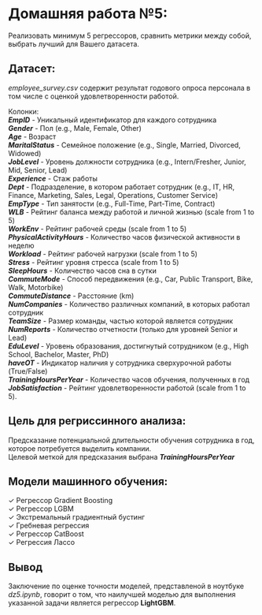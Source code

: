 # Домашняя работа №5:

Реализовать минимум 5 регрессоров, сравнить метрики между собой, выбрать лучший для Вашего датасета.


## Датасет:

_employee_survey.csv_ содержит результат годового опроса персонала в том числе с оценкой удовлетворенности работой.

Колонки:  
_**EmpID**_ - Уникальный идентификатор для каждого сотрудника  
_**Gender**_  - Пол (e.g., Male, Female, Other)  
_**Age**_  - Возраст   
_**MaritalStatus**_  - Семейное положение (e.g., Single, Married, Divorced, Widowed)  
_**JobLevel**_  - Уровень должности сотрудника (e.g., Intern/Fresher, Junior, Mid, Senior, Lead)  
_**Experience**_  - Cтаж работы  
_**Dept**_  - Подразделение, в котором работает сотрудник (e.g., IT, HR, Finance, Marketing, Sales, Legal, Operations, Customer Service)  
_**EmpType**_  - Тип занятости (e.g., Full-Time, Part-Time, Contract)  
_**WLB**_  - Рейтинг баланса между работой и личной жизнью (scale from 1 to 5)  
_**WorkEnv**_  - Рейтинг рабочей среды (scale from 1 to 5)  
_**PhysicalActivityHours**_  - Количество часов физической активности в неделю  
_**Workload**_  - Рейтинг рабочей нагрузки (scale from 1 to 5)  
_**Stress**_  - Рейтинг уровня стресса (scale from 1 to 5)  
_**SleepHours**_  - Количество часов сна в сутки  
_**CommuteMode**_  - Способ передвижения (e.g., Car, Public Transport, Bike, Walk, Motorbike)  
_**CommuteDistance**_  - Расстояние (km)  
_**NumCompanies**_  - Количество различных компаний, в которых работал сотрудник  
_**TeamSize**_  - Размер команды, частью которой является сотрудник  
_**NumReports**_  - Количество отчетности (только для уровней Senior и Lead)  
_**EduLevel**_  - Уровень образования, достигнутый сотрудником (e.g., High School, Bachelor, Master, PhD)  
_**haveOT**_  - Индикатор наличия у сотрудника сверхурочной работы (True/False)  
_**TrainingHoursPerYear**_  - Количество часов обучения, полученных в год  
_**JobSatisfaction**_  - Рейтинг удовлетворенности работой (scale from 1 to 5).  

## Цель для регриссинного анализа:
Предсказание потенциальной длительности обучения сотрудника в год, которое потребуется выделить компании.  
Целевой меткой для предсказания выбрана _**TrainingHoursPerYear**_

## Модели машинного обучения:
✓ Регрессор Gradient Boosting  
✓ Регрессор LGBM  
✓ Экстремальный градиентный бустинг  
✓ Гребневая регрессия   
✓ Регрессор CatBoost  
✓ Регрессия Лассо  

## Вывод
Заключение по оценке точности моделей, представленой в ноутбуке _dz5.ipynb_, говорит о том, что наилучшей моделью для выполнения указанной задачи является регрессор **LightGBM**.